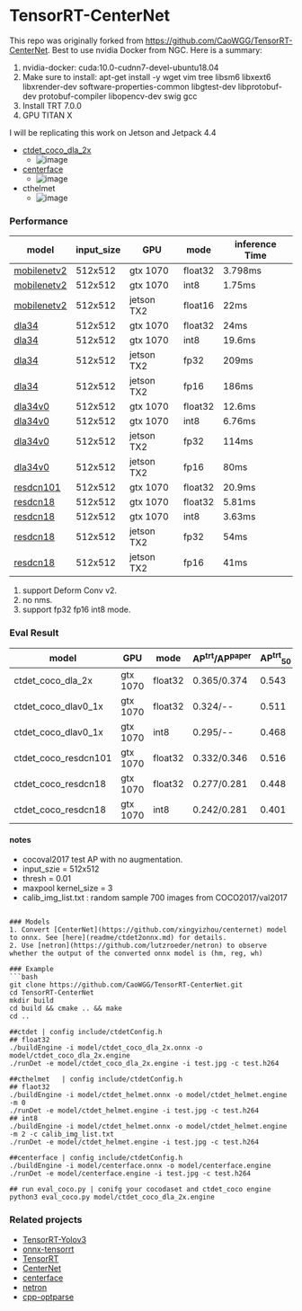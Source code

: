 # TensorRT-CenterNet
This repo was originally forked from https://github.com/CaoWGG/TensorRT-CenterNet.
Best to use nvidia Docker from NGC. Here is a summary:   
1. nvidia-docker: cuda:10.0-cudnn7-devel-ubuntu18.04
2.  Make sure to install: apt-get install -y wget vim tree libsm6 libxext6 libxrender-dev software-properties-common libgtest-dev libprotobuf-dev protobuf-compiler libopencv-dev swig gcc
3. Install TRT 7.0.0
4. GPU TITAN X

I will be replicating this work on Jetson and Jetpack 4.4

* [ctdet_coco_dla_2x](https://github.com/xingyizhou/CenterNet/blob/master/readme/MODEL_ZOO.md)
    * ![image](img/show3.png)
* [centerface](https://github.com/Star-Clouds/centerface)
    * ![image](img/show4.png)
* cthelmet
    * ![image](img/show.gif)

### Performance
| model       | input_size | GPU      | mode   | inference Time |
|----------------|------------|----------|--------|---------------|
| [mobilenetv2](https://github.com/CaoWGG/Mobilenetv2-CenterNet)    | 512x512    | gtx 1070 |float32 |    3.798ms    |
| [mobilenetv2](https://github.com/CaoWGG/Mobilenetv2-CenterNet)    | 512x512    | gtx 1070 |int8    |    1.75ms    |
| [mobilenetv2](https://github.com/CaoWGG/Mobilenetv2-CenterNet)   | 512x512    | jetson TX2|float16 |    22ms      |
| [dla34](https://github.com/xingyizhou/CenterNet/blob/master/src/lib/models/networks/pose_dla_dcn.py)| 512x512    | gtx 1070 |float32 |    24ms    |
| [dla34](https://github.com/xingyizhou/CenterNet/blob/master/src/lib/models/networks/pose_dla_dcn.py)| 512x512    | gtx 1070 |int8    |    19.6ms    |
| [dla34](https://github.com/xingyizhou/CenterNet/blob/master/src/lib/models/networks/pose_dla_dcn.py)| 512x512    | jetson TX2 |fp32    |    209ms    |
| [dla34](https://github.com/xingyizhou/CenterNet/blob/master/src/lib/models/networks/pose_dla_dcn.py)| 512x512    | jetson TX2 |fp16    |    186ms    |
| [dla34v0](https://github.com/xingyizhou/CenterNet/blob/master/src/lib/models/networks/dlav0.py)| 512x512    | gtx 1070 |float32    |    12.6ms    |
| [dla34v0](https://github.com/xingyizhou/CenterNet/blob/master/src/lib/models/networks/dlav0.py)| 512x512    | gtx 1070 |int8    |    6.76ms    |
| [dla34v0](https://github.com/xingyizhou/CenterNet/blob/master/src/lib/models/networks/dlav0.py)| 512x512    | jetson TX2 |fp32    |    114ms    |
| [dla34v0](https://github.com/xingyizhou/CenterNet/blob/master/src/lib/models/networks/dlav0.py)| 512x512    | jetson TX2 |fp16    |    80ms    |
| [resdcn101](https://github.com/xingyizhou/CenterNet/blob/master/src/lib/models/networks/resnet_dcn.py)| 512x512    | gtx 1070 |float32    |    20.9ms    |
| [resdcn18](https://github.com/xingyizhou/CenterNet/blob/master/src/lib/models/networks/resnet_dcn.py)| 512x512    | gtx 1070 |float32    |    5.81ms    |
| [resdcn18](https://github.com/xingyizhou/CenterNet/blob/master/src/lib/models/networks/resnet_dcn.py)| 512x512    | gtx 1070 |int8    |    3.63ms    |
| [resdcn18](https://github.com/xingyizhou/CenterNet/blob/master/src/lib/models/networks/resnet_dcn.py)| 512x512    | jetson TX2 |fp32    |    54ms    |
| [resdcn18](https://github.com/xingyizhou/CenterNet/blob/master/src/lib/models/networks/resnet_dcn.py)| 512x512    | jetson TX2 |fp16    |    41ms    |
1. support Deform Conv v2.
2. no nms.
3. support fp32 fp16 int8 mode.

### Eval Result

|model|GPU|mode|AP<sup>trt</sup>/AP<sup>paper</sup>|AP<sup>trt</sup><sub>50</sub>|AP<sup>trt</sup><sub>75</sub>|AP<sup>trt</sup><sub>S</sub>|AP<sup>trt</sup><sub>M</sub>|AP<sup>trt</sup><sub>L</sub>|
|---|---|---|---|---|---|---|---|---|
|ctdet_coco_dla_2x|gtx 1070|float32|0.365/0.374|0.543|0.390|0.164|0.398|0.536|
|ctdet_coco_dlav0_1x|gtx 1070|float32|0.324/--|0.511|0.343|0.140|0.350|0.476|
|ctdet_coco_dlav0_1x|gtx 1070|int8|0.295/--|0.468|0.311|0.123|0.318|0.446|
|ctdet_coco_resdcn101|gtx 1070|float32|0.332/0.346|0.516|0.349|0.115|0.367|0.531|
|ctdet_coco_resdcn18|gtx 1070|float32|0.277/0.281|0.448|0.286|0.083|0.290|0.454|
|ctdet_coco_resdcn18|gtx 1070|int8|0.242/0.281|0.401|0.250|0.061|0.255|0.409|

#### notes
 * cocoval2017 test AP with no augmentation.
 * input_szie = 512x512
 * thresh = 0.01
 * maxpool kernel_size = 3
 * calib_img_list.txt : random sample 700 images from COCO2017/val2017

```

### Models
1. Convert [CenterNet](https://github.com/xingyizhou/centernet) model to onnx. See [here](readme/ctdet2onnx.md) for details.
2. Use [netron](https://github.com/lutzroeder/netron) to observe whether the output of the converted onnx model is (hm, reg, wh)

### Example
```bash
git clone https://github.com/CaoWGG/TensorRT-CenterNet.git
cd TensorRT-CenterNet
mkdir build
cd build && cmake .. && make
cd ..

##ctdet | config include/ctdetConfig.h 
## float32
./buildEngine -i model/ctdet_coco_dla_2x.onnx -o model/ctdet_coco_dla_2x.engine 
./runDet -e model/ctdet_coco_dla_2x.engine -i test.jpg -c test.h264

##cthelmet   | config include/ctdetConfig.h
## flaot32
./buildEngine -i model/ctdet_helmet.onnx -o model/ctdet_helmet.engine -m 0
./runDet -e model/ctdet_helmet.engine -i test.jpg -c test.h264
## int8
./buildEngine -i model/ctdet_helmet.onnx -o model/ctdet_helmet.engine -m 2 -c calib_img_list.txt
./runDet -e model/ctdet_helmet.engine -i test.jpg -c test.h264

##centerface | config include/ctdetConfig.h 
./buildEngine -i model/centerface.onnx -o model/centerface.engine
./runDet -e model/centerface.engine -i test.jpg -c test.h264

## run eval_coco.py | conifg your cocodaset and ctdet_coco engine 
python3 eval_coco.py model/ctdet_coco_dla_2x.engine
```

### Related projects
* [TensorRT-Yolov3](https://github.com/lewes6369/TensorRT-Yolov3)
* [onnx-tensorrt](https://github.com/onnx/onnx-tensorrt)
* [TensorRT](https://github.com/NVIDIA/TensorRT)
* [CenterNet](https://github.com/xingyizhou/centernet)
* [centerface](https://github.com/Star-Clouds/centerface)
* [netron](https://github.com/lutzroeder/netron)
* [cpp-optparse](https://github.com/weisslj/cpp-optparse)

